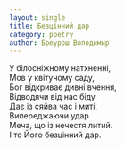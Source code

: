```yaml
---
layout: single
title: Безцінний дар
category: poetry
author: Бреурош Володимир
---
```


У білосніжному натхненні,  
Мов у квітучому саду,  
Бог відкриває дивні вчення,  
Відводячи від нас біду.  
Дає із сяйва час і миті,  
Випереджаючи удар  
Меча, що із нечестя литий.  
І то Його безцінний дар.  
